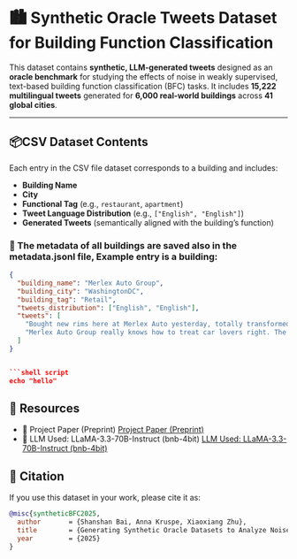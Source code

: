 # 🏙️ Synthetic Oracle Tweets Dataset for Building Function Classification

This dataset contains **synthetic, LLM-generated tweets** designed as an **oracle benchmark** for studying the effects of noise in weakly supervised, text-based building function classification (BFC) tasks. It includes **15,222 multilingual tweets** generated for **6,000 real-world buildings** across **41 global cities**.

---

## 📦CSV Dataset Contents

Each entry in the CSV file dataset corresponds to a building and includes:
- **Building Name**
- **City**
- **Functional Tag** (e.g., `restaurant`, `apartment`)
- **Tweet Language Distribution** (e.g., `["English", "English"]`)
- **Generated Tweets** (semantically aligned with the building’s function)

### 📝 The metadata of all buildings are saved also in the metadata.jsonl file, Example entry is a building:

```json
{
  "building_name": "Merlex Auto Group",
  "building_city": "WashingtonDC",
  "building_tag": "Retail",
  "tweets_distribution": ["English", "English"],
  "tweets": [
    "Bought new rims here at Merlex Auto yesterday, totally transformed my ride! #AutoCare",
    "Merlex Auto Group really knows how to treat car lovers right. The staff? Super knowledgeable."
  ]
}


```shell script
echo "hello"
```

## 🔗 Resources
 - 📜 Project Paper (Preprint) [Project Paper (Preprint)]()
 - 🤗 LLM Used: LLaMA-3.3-70B-Instruct (bnb-4bit) [LLM Used: LLaMA-3.3-70B-Instruct (bnb-4bit)](https://huggingface.co/unsloth/Llama-3.3-70B-Instruct-bnb-4bit)


## 📄 Citation

If you use this dataset in your work, please cite it as:

```bibtex
@misc{syntheticBFC2025,
  author       = {Shanshan Bai, Anna Kruspe, Xiaoxiang Zhu},
  title        = {Generating Synthetic Oracle Datasets to Analyze Noise Impact: A Study on Building Function Classification Using Tweets},
  year         = {2025}
}
```

